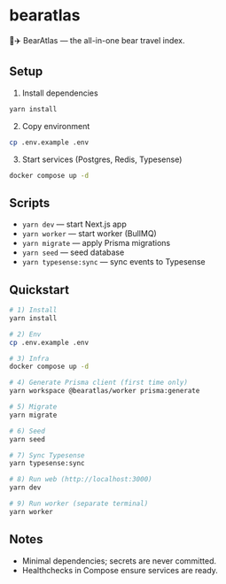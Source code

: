 # bearatlas
🐻✈️ BearAtlas — the all-in-one bear travel index.

## Setup

1) Install dependencies

```bash
yarn install
```

2) Copy environment

```bash
cp .env.example .env
```

3) Start services (Postgres, Redis, Typesense)

```bash
docker compose up -d
```

## Scripts

- `yarn dev` — start Next.js app
- `yarn worker` — start worker (BullMQ)
- `yarn migrate` — apply Prisma migrations
- `yarn seed` — seed database
- `yarn typesense:sync` — sync events to Typesense

## Quickstart

```bash
# 1) Install
yarn install

# 2) Env
cp .env.example .env

# 3) Infra
docker compose up -d

# 4) Generate Prisma client (first time only)
yarn workspace @bearatlas/worker prisma:generate

# 5) Migrate
yarn migrate

# 6) Seed
yarn seed

# 7) Sync Typesense
yarn typesense:sync

# 8) Run web (http://localhost:3000)
yarn dev

# 9) Run worker (separate terminal)
yarn worker
```

## Notes

- Minimal dependencies; secrets are never committed.
- Healthchecks in Compose ensure services are ready.
